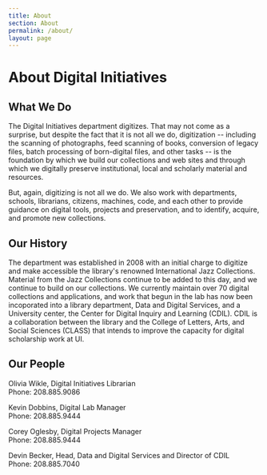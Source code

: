 ```yaml
---
title: About
section: About
permalink: /about/
layout: page
---
```


<h1 class="py-4">About Digital Initiatives</h1>

## What We Do

The Digital Initiatives department digitizes. That may not come as a surprise, but despite the fact that it is not all we do, digitization -- including the scanning of photographs, feed scanning of books, conversion of legacy files, batch processing of born-digital files, and other tasks -- is the foundation by which we build our collections and web sites and through which we digitally preserve institutional, local and scholarly material and resources.

But, again, digitizing is not all we do. We also work with departments, schools, librarians, citizens, machines, code, and each other to provide guidance on digital tools, projects and preservation, and to identify, acquire, and promote new collections.

## Our History

The department was established in 2008 with an initial charge to digitize and make accessible the library's renowned International Jazz Collections. Material from the Jazz Collections continue to be added to this day, and we continue to build on our collections. We currently maintain over 70 digital collections and applications, and work that begun in the lab has now been incoporated into a library department, Data and Digital Services, and a University center, the Center for Digital Inquiry and Learning (CDIL). CDIL is a collaboration between the library and the College of Letters, Arts, and Social Sciences (CLASS) that intends to improve the capacity for digital scholarship work at UI.

## Our People

Olivia Wikle, Digital Initiatives Librarian  
Phone: 208.885.9086

Kevin Dobbins, Digital Lab Manager  
Phone: 208.885.9444

Corey Oglesby, Digital Projects Manager  
Phone: 208.885.9444

Devin Becker, Head, Data and Digital Services and Director of CDIL  
Phone: 208.885.7040